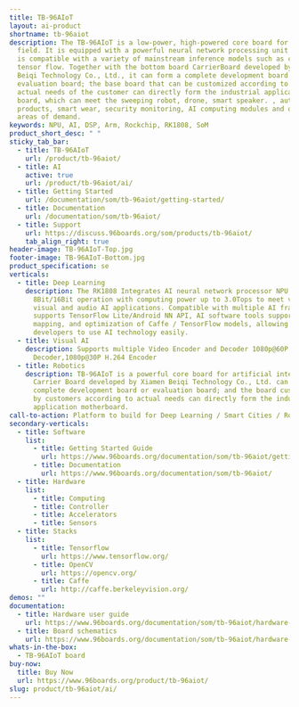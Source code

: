 ```yaml
---
title: TB-96AIoT
layout: ai-product
shortname: tb-96aiot
description: The TB-96AIoT is a low-power, high-powered core board for the AIoT
  field. It is equipped with a powerful neural network processing unit (NPU) and
  is compatible with a variety of mainstream inference models such as caffe and
  tensor flow. Together with the bottom board CarrierBoard developed by Xiamen
  Beiqi Technology Co., Ltd., it can form a complete development board or
  evaluation board; the base board that can be customized according to the
  actual needs of the customer can directly form the industrial application
  board, which can meet the sweeping robot, drone, smart speaker. , automotive
  products, smart wear, security monitoring, AI computing modules and other
  areas of demand.
keywords: NPU, AI, DSP, Arm, Rockchip, RK1808, SoM
product_short_desc: " "
sticky_tab_bar:
  - title: TB-96AIoT
    url: /product/tb-96aiot/
  - title: AI
    active: true
    url: /product/tb-96aiot/ai/
  - title: Getting Started
    url: /documentation/som/tb-96aiot/getting-started/
  - title: Documentation
    url: /documentation/som/tb-96aiot/
  - title: Support
    url: https://discuss.96boards.org/som/products/tb-96aiot/
    tab_align_right: true
header-image: TB-96AIoT-Top.jpg
footer-image: TB-96AIoT-Bottom.jpg
product_specification: se
verticals:
  - title: Deep Learning
    description: The RK1808 Integrates AI neural network processor NPU, supports
      8Bit/16Bit operation with computing power up to 3.0Tops to meet various
      visual and audio AI applications. Compatible with multiple AI frameworks,
      supports TensorFlow Lite/Android NN API, AI software tools support import,
      mapping, and optimization of Caffe / TensorFlow models, allowing
      developers to use AI technology easily.
  - title: Visual AI
    description: Supports multiple Video Encoder and Decoder 1080p@60P H.264
      Decoder,1080p@30P H.264 Encoder
  - title: Robotics
    description: TB-96AIoT is a powerful core board for artificial intelligence.
      Carrier Board developed by Xiamen Beiqi Technology Co., Ltd. can form a
      complete development board or evaluation board; and the board customized
      by customers according to actual needs can directly form the industry
      application motherboard.
call-to-action: Platform to build for Deep Learning / Smart Cities / Robotics
secondary-verticals:
  - title: Software
    list:
      - title: Getting Started Guide
        url: https://www.96boards.org/documentation/som/tb-96aiot/getting-started/
      - title: Documentation
        url: https://www.96boards.org/documentation/som/tb-96aiot/
  - title: Hardware
    list:
      - title: Computing
      - title: Controller
      - title: Accelerators
      - title: Sensors
  - title: Stacks
    list:
      - title: Tensorflow
        url: https://www.tensorflow.org/
      - title: OpenCV
        url: https://opencv.org/
      - title: Caffe
        url: http://caffe.berkeleyvision.org/
demos: ""
documentation:
  - title: Hardware user guide
    url: https://www.96boards.org/documentation/som/tb-96aiot/hardware-docs/
  - title: Board schematics
    url: https://www.96boards.org/documentation/som/tb-96aiot/hardware-docs/
whats-in-the-box:
  - TB-96AIoT board
buy-now:
  title: Buy Now
  url: https://www.96boards.org/product/tb-96aiot/
slug: product/tb-96aiot/ai/
---
```

